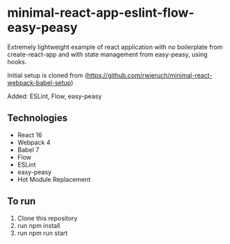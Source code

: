 # minimal-react-app-eslint-flow-easy-peasy
Extremely lightweight example of react application with no boilerplate from create-react-app and with state management from easy-peasy, using hooks.

Initial setup is cloned from (https://github.com/rwieruch/minimal-react-webpack-babel-setup)

Added: ESLint, Flow, easy-peasy

## Technologies

* React 16
* Webpack 4
* Babel 7
* Flow
* ESLint
* easy-peasy
* Hot Module Replacement

## To run
1. Clone this repository
2. run npm install
3. run npm run start